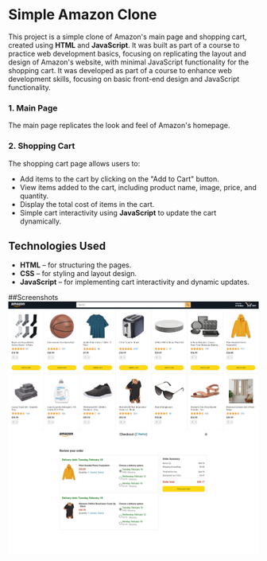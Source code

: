 # Simple Amazon Clone

This project is a simple clone of Amazon's main page and shopping cart, created using **HTML** and **JavaScript**. It was built as part of a course to practice web development basics, focusing on replicating the layout and design of Amazon's website, with minimal JavaScript functionality for the shopping cart. It was developed as part of a course to enhance web development skills, focusing on basic front-end design and JavaScript functionality.

### 1. Main Page
The main page replicates the look and feel of Amazon's homepage.

### 2. Shopping Cart
The shopping cart page allows users to:
- Add items to the cart by clicking on the "Add to Cart" button.
- View items added to the cart, including product name, image, price, and quantity.
- Display the total cost of items in the cart.
- Simple cart interactivity using **JavaScript** to update the cart dynamically.

  
## Technologies Used
- **HTML** – for structuring the pages.
- **CSS** – for styling and layout design.
- **JavaScript** – for implementing cart interactivity and dynamic updates.

##Screenshots
![Main Page Screenshot](screenshots/s1.png)
![Cart Page Screenshot](screenshots/s2.png)
